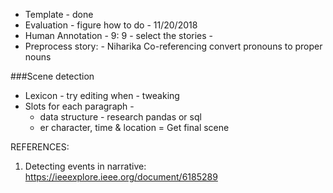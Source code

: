 - Template - done
- Evaluation - figure how to do - 11/20/2018
- Human Annotation - 9: 9 - select the stories - 
- Preprocess story: - Niharika
 Co-referencing convert pronouns to proper nouns
 
###Scene detection
  - Lexicon - try editing when - tweaking
  - Slots for each paragraph - 
      - data structure - research pandas or sql
      - er character, time & location 
  = Get final scene 
  
  
  
  REFERENCES:
  
  1. Detecting events in narrative: https://ieeexplore.ieee.org/document/6185289
  
